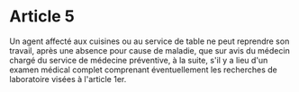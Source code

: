 # Article 5

Un agent affecté aux cuisines ou au service de table ne peut reprendre son travail, après une absence pour cause de maladie, que sur avis du médecin chargé du service de médecine préventive, à la suite, s'il y a lieu d'un examen médical complet comprenant éventuellement les recherches de laboratoire visées à l'article 1er.
